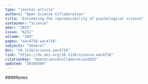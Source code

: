 ```yaml
---
type: "journal-article"
authors: "Open Science Collaboration"
title: "Estimating the reproducibility of psychological science"
container: "Science"
year: "2015"
issue: "6251"
volume: "349"
pages: "aac4716-aac4716"
subjects: "General"
doi: "10.1126/science.aac4716"
link: "https://dx.doi.org/10.1126/science.aac4716"
citationkey: "OpenScienceCollaboration2015"
updated: "20160309"
---
```


####Notes
